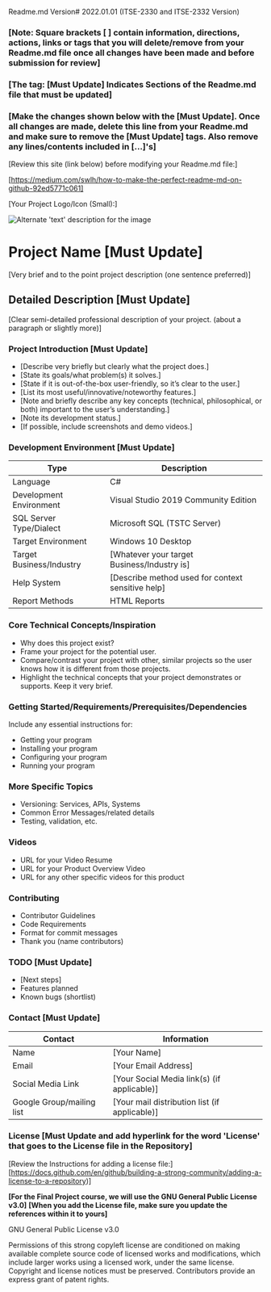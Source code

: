 Readme.md Version# 2022.01.01 (ITSE-2330 and ITSE-2332 Version)


### [Note: Square brackets [ ] contain information, directions, actions, links or tags that you will delete/remove from your Readme.md file once all changes have been made and before submission for review]
### [The tag: [Must Update] Indicates Sections of the Readme.md file that must be updated]
### [Make the changes shown below with the [Must Update]. Once all changes are made, delete this line from your Readme.md and make sure to remove the [Must Update] tags. Also remove any lines/contents included in [...]'s]


[Review this site (link below) before modifying your Readme.md file:]

[https://medium.com/swlh/how-to-make-the-perfect-readme-md-on-github-92ed5771c061]


[Your Project Logo/Icon (Small):]

![Alternate 'text' description for the image](https://github.com/JamesFlippin/Final-Project-21SP_StudentTemplate/blob/main/OctoCat_SM.png "My Pet Octocat Logo")

# Project Name [Must Update]
[Very brief and to the point project description (one sentence preferred)]

## Detailed Description [Must Update]

[Clear semi-detailed professional description of your project. (about a paragraph or slightly more)]

### Project Introduction [Must Update]  

- [Describe very briefly but clearly what the project does.]
- [State its goals/what problem(s) it solves.]
- [State if it is out-of-the-box user-friendly, so it’s clear to the user.]
- [List its most useful/innovative/noteworthy features.] 
- [Note and briefly describe any key concepts (technical, philosophical, or both) important to the user’s understanding.]
- [Note its development status.]
- [If possible, include screenshots and demo videos.]

### Development Environment [Must Update]

Type | Description
-----|-------------
Language | C#
Development Environment | Visual Studio 2019 Community Edition
SQL Server Type/Dialect | Microsoft SQL (TSTC Server)
Target Environment | Windows 10 Desktop
Target Business/Industry | [Whatever your target Business/Industry is]
Help System | [Describe method used for context sensitive help]
Report Methods | HTML Reports

### Core Technical Concepts/Inspiration

- Why does this project exist?
- Frame your project for the potential user. 
- Compare/contrast your project with other, similar projects so the user knows how it is different from those projects.
- Highlight the technical concepts that your project demonstrates or supports. Keep it very brief.

### Getting Started/Requirements/Prerequisites/Dependencies
Include any essential instructions for:
- Getting your program
- Installing your program
- Configuring your program
- Running your program

### More Specific Topics
- Versioning: Services, APIs, Systems
- Common Error Messages/related details
- Testing, validation, etc.

### Videos
- URL for your Video Resume
- URL for your Product Overview Video
- URL for any other specific videos for this product

### Contributing
- Contributor Guidelines
- Code Requirements
- Format for commit messages
- Thank you (name contributors)

### TODO [Must Update]
- [Next steps]
- Features planned
- Known bugs (shortlist)

### Contact [Must Update]

Contact | Information
--------|------
Name | [Your Name]
Email | [Your Email Address]
Social Media Link | [Your Social Media link(s) (if applicable)]
Google Group/mailing list | [Your mail distribution list (if applicable)]

### License [Must Update and add hyperlink for the word 'License' that goes to the License file in the Repository]

[Review the Instructions for adding a license file:]
[https://docs.github.com/en/github/building-a-strong-community/adding-a-license-to-a-repository)]

**[For the Final Project course, we will use the GNU General Public License v3.0]**
**[When you add the License file, make sure you update the references within it to yours]**

GNU General Public License v3.0

Permissions of this strong copyleft license are conditioned on making available complete source code of licensed works and modifications, which include larger works using a licensed work, under the same license. Copyright and license notices must be preserved. Contributors provide an express grant of patent rights.
